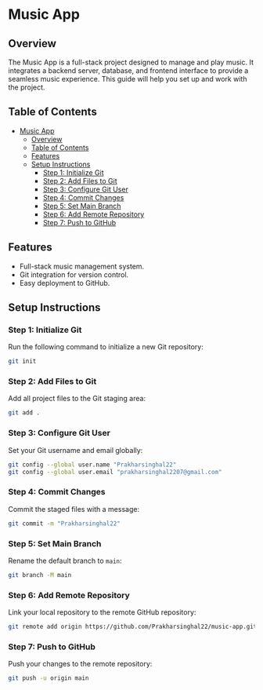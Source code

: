 # Music App

## Overview
The Music App is a full-stack project designed to manage and play music. It integrates a backend server, database, and frontend interface to provide a seamless music experience. This guide will help you set up and work with the project.

## Table of Contents
- [Music App](#music-app)
  - [Overview](#overview)
  - [Table of Contents](#table-of-contents)
  - [Features](#features)
  - [Setup Instructions](#setup-instructions)
    - [Step 1: Initialize Git](#step-1-initialize-git)
    - [Step 2: Add Files to Git](#step-2-add-files-to-git)
    - [Step 3: Configure Git User](#step-3-configure-git-user)
    - [Step 4: Commit Changes](#step-4-commit-changes)
    - [Step 5: Set Main Branch](#step-5-set-main-branch)
    - [Step 6: Add Remote Repository](#step-6-add-remote-repository)
    - [Step 7: Push to GitHub](#step-7-push-to-github)

## Features
- Full-stack music management system.
- Git integration for version control.
- Easy deployment to GitHub.

## Setup Instructions

### Step 1: Initialize Git
Run the following command to initialize a new Git repository:
```bash
git init
```

### Step 2: Add Files to Git
Add all project files to the Git staging area:
```bash
git add .
```

### Step 3: Configure Git User
Set your Git username and email globally:
```bash
git config --global user.name "Prakharsinghal22"
git config --global user.email "prakharsinghal2207@gmail.com"
```

### Step 4: Commit Changes
Commit the staged files with a message:
```bash
git commit -m "Prakharsinghal22"
```

### Step 5: Set Main Branch
Rename the default branch to `main`:
```bash
git branch -M main
```

### Step 6: Add Remote Repository
Link your local repository to the remote GitHub repository:
```bash
git remote add origin https://github.com/Prakharsinghal22/music-app.git
```

### Step 7: Push to GitHub
Push your changes to the remote repository:
```bash
git push -u origin main
```